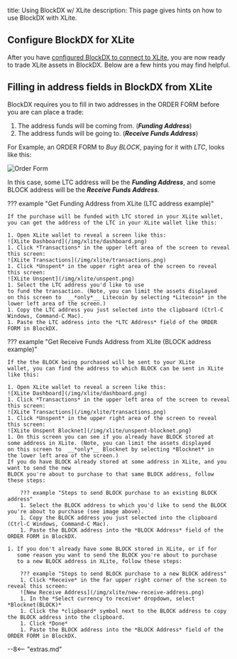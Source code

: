 title: Using BlockDX w/ XLite
description: This page gives hints on how to use BlockDX with XLite.

## Configure BlockDX for XLite
After you have [configured BlockDX to connect to XLite](/blockdx/configuration/), you are now ready to trade XLite assets in BlockDX. Below are a few hints you may find helpful.

## Filling in address fields in BlockDX from XLite

BlockDX requires you to fill in two addresses in the ORDER FORM before you are can place a trade:

1. The address funds will be coming from.  (__*Funding Address*__)
1. The address funds will be going to.  (__*Receive Funds Address*__)

For Example, an ORDER FORM to *Buy BLOCK*, paying for it with *LTC*, looks like this:

![Order Form](/img/blockdx/take-order.png)

In this case, some LTC address will be the __*Funding Address*__, and some
BLOCK address will be the __*Receive Funds Address*__.

??? example "Get Funding Address from XLite (LTC address example)"

	If the purchase will be funded with LTC stored in your XLite wallet, you can get the address of the LTC in your XLite wallet like this:

	1. Open XLite wallet to reveal a screen like this:
	![XLite Dashboard](/img/xlite/dashboard.png)
	1. Click *Transactions* in the upper left area of the screen to reveal this screen:
	![XLite Transactions](/img/xlite/transactions.png)
	1. Click *Unspent* in the upper right area of the screen to reveal this screen:
	![XLite Unspent](/img/xlite/unspent.png)
	1. Select the LTC address you'd like to use
	to fund the transaction. (Note, you can limit the assets displayed
	on this screen to  __*only*__ Litecoin by selecting *Litecoin* in the lower left area of the screen.)
	1. Copy the LTC address you just selected into the clipboard (Ctrl-C Windows, Command-C Mac).
	1. Paste the LTC address into the *LTC Address* field of the ORDER
	FORM in BlockDX.

??? example "Get Receive Funds Address from XLite (BLOCK address example)"

	If the the BLOCK being purchased will be sent to your XLite
    wallet, you can find the address to which BLOCK can be sent in XLite like this:

	1. Open XLite wallet to reveal a screen like this:
	![XLite Dashboard](/img/xlite/dashboard.png)
	1. Click *Transactions* in the upper left area of the screen to reveal this screen:
	![XLite Transactions](/img/xlite/transactions.png)
	1. Click *Unspent* in the upper right area of the screen to reveal this screen:
	![XLite Unspent Blocknet](/img/xlite/unspent-blocknet.png)
	1. On this screen you can see if you already have BLOCK stored at
	some address in XLite. (Note, you can limit the assets displayed
	on this screen to  __*only*__ Blocknet by selecting *Blocknet* in
	the lower left area of the screen.)
	If you do have BLOCK already stored at some address in XLite, and you want to send the new
	BLOCK you're about to purchase to that same BLOCK address, follow
	these steps:
	
		??? example "Steps to send BLOCK purchase to an existing BLOCK address"
		1. Select the BLOCK address to which you'd like to send the BLOCK you're about to purchase (see image above).
		1. Copy the BLOCK address you just selected into the clipboard (Ctrl-C Windows, Command-C Mac).
		1. Paste the BLOCK address into the *BLOCK Address* field of the ORDER FORM in BlockDX.

	1. If you don't already have some BLOCK stored in XLite, or if for
       some reason you want to send the BLOCK you're about to purchase
       to a new BLOCK address in XLite, follow these steps:

	    ??? example "Steps to send BLOCK purchase to a new BLOCK address"
		1. Click *Receive* in the far upper right corner of the screen to reveal this screen:
		![New Receive Address](/img/xlite/new-receive-address.png)
		1. In the *Select currency to receive* dropdown, select *Blocknet(BLOCK)*
		1. Click the *clipboard* symbol next to the BLOCK address to copy the BLOCK address into the clipboard.
		1. Click *Done*
		1. Paste the BLOCK address into the *BLOCK Address* field of the ORDER FORM in BlockDX.






<script type="text/javascript">
// read instructions for related links in ../snippets/extras.md
var relatedLinks = [];
</script>

--8<-- "extras.md"





